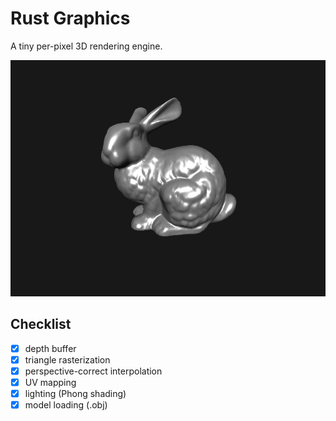 # Rust Graphics
A tiny per-pixel 3D rendering engine.

![screenshot](assets/screen.png)

## Checklist
- [x] depth buffer
- [x] triangle rasterization
- [x] perspective-correct interpolation
- [x] UV mapping
- [x] lighting (Phong shading)
- [x] model loading (.obj)